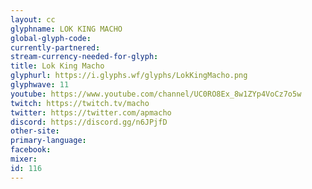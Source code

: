 ```yaml
---
layout: cc
glyphname: LOK KING MACHO
global-glyph-code: 
currently-partnered: 
stream-currency-needed-for-glyph: 
title: Lok King Macho
glyphurl: https://i.glyphs.wf/glyphs/LokKingMacho.png
glyphwave: 11
youtube: https://www.youtube.com/channel/UC0RO8Ex_8w1ZYp4VoCz7o5w
twitch: https://twitch.tv/macho
twitter: https://twitter.com/apmacho
discord: https://discord.gg/n6JPjfD
other-site: 
primary-language: 
facebook: 
mixer: 
id: 116
---
```


